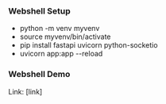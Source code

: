 ### Webshell Setup

- python -m venv myvenv
- source myvenv/bin/activate
- pip install fastapi uvicorn python-socketio
- uvicorn app:app --reload

### Webshell Demo

Link: [link]

